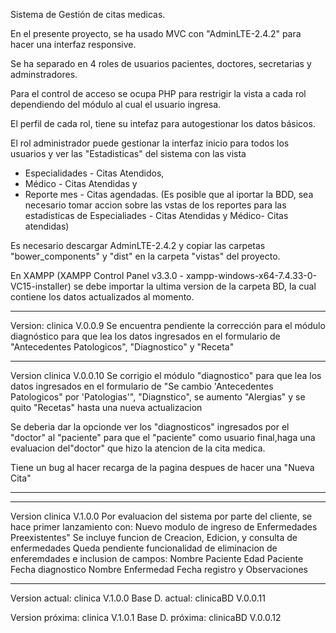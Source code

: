 Sistema de Gestión de citas medicas.

En el presente proyecto, se ha usado MVC con "AdminLTE-2.4.2" para hacer una interfaz responsive. 

Se ha separado en 4 roles de usuarios pacientes, doctores, secretarias y adminstradores. 

Para el control de acceso se ocupa PHP para restrigir la vista a cada rol dependiendo del módulo al cual el usuario ingresa.

El perfil de cada rol, tiene su intefaz para autogestionar los datos básicos.

El rol administrador puede gestionar la interfaz inicio para todos los usuarios y ver las "Estadisticas" del sistema con las vista 
- Especialidades - Citas Atendidos, 
- Médico - Citas Atendidas y 
- Reporte mes - Citas agendadas.
(Es posible que al iportar la BDD, sea necesario tomar accion sobre las vstas de los reportes para las estadisticas de Especialiades - Citas Atendidas y Médico- Citas atendidas)

Es necesario descargar AdminLTE-2.4.2 y copiar las carpetas "bower_components" y "dist" en la carpeta "vistas" del proyecto. 

En XAMPP (XAMPP Control Panel v3.3.0 - xampp-windows-x64-7.4.33-0-VC15-installer) se debe importar la ultima version de la carpeta BD, la cual contiene los datos actualizados al momento.

***********
Version: clinica V.0.0.9
Se encuentra pendiente la corrección para el módulo diagnóstico para que lea los datos ingresados en el formulario de "Antecedentes Patologicos", "Diagnostico" y "Receta"
***********
Version clinica V.0.0.10
Se corrigio el módulo "diagnostico" para que lea los datos ingresados en el formulario de "Se cambio 'Antecedentes Patologicos" por 'Patologias'", "Diagnstico", se aumento "Alergias" y se quito "Recetas" hasta una nueva actualizacion

Se deberia dar la opcionde ver los "diagnosticos" ingresados por el "doctor" al "paciente" para que el "paciente" como usuario final,haga una evaluacion del"doctor" que hizo la atencion de la cita medica.

Tiene un bug al hacer recarga de la pagina despues de hacer una "Nueva Cita"
*************
***********
Version clinica V.1.0.0
Por evaluacion del sistema por parte del cliente, se hace primer lanzamiento con:
Nuevo modulo de ingreso de Enfermedades Preexistentes"
Se incluye funcion de Creacion, Edicion, y consulta de enfermedades
Queda pendiente funcionalidad de eliminacion de enferemdades e inclusion de campos:
Nombre Paciente
Edad Paciente
Fecha diagnostico
Nombre Enfermedad
Fecha registro y
Observaciones
*************

Version actual: clinica V.1.0.0
Base D. actual: clinicaBD V.0.0.11

Version próxima: clinica V.1.0.1
Base D. próxima: clinicaBD V.0.0.12
